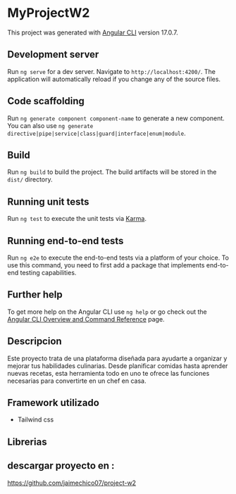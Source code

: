 # MyProjectW2

This project was generated with [Angular CLI](https://github.com/angular/angular-cli) version 17.0.7.

## Development server

Run `ng serve` for a dev server. Navigate to `http://localhost:4200/`. The application will automatically reload if you change any of the source files.

## Code scaffolding

Run `ng generate component component-name` to generate a new component. You can also use `ng generate directive|pipe|service|class|guard|interface|enum|module`.

## Build

Run `ng build` to build the project. The build artifacts will be stored in the `dist/` directory.

## Running unit tests

Run `ng test` to execute the unit tests via [Karma](https://karma-runner.github.io).

## Running end-to-end tests

Run `ng e2e` to execute the end-to-end tests via a platform of your choice. To use this command, you need to first add a package that implements end-to-end testing capabilities.

## Further help

To get more help on the Angular CLI use `ng help` or go check out the [Angular CLI Overview and Command Reference](https://angular.io/cli) page.

## Descripcion

Este proyecto trata de una plataforma diseñada para ayudarte a organizar y mejorar tus habilidades culinarias. Desde planificar comidas hasta aprender nuevas recetas, esta herramienta todo en uno te ofrece las funciones necesarias para convertirte en un chef en casa.

## Framework utilizado
- Tailwind css

## Librerias

## descargar proyecto en :

https://github.com/jaimechico07/project-w2 
